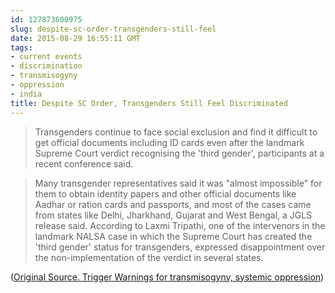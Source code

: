 ```yaml
---
id: 127873600975
slug: despite-sc-order-transgenders-still-feel
date: 2015-08-29 16:55:11 GMT
tags:
- current events
- discrimination
- transmisogyny
- oppression
- india
title: Despite SC Order, Transgenders Still Feel Discriminated
---
```

>Transgenders continue to face social exclusion and find it difficult to get official documents including ID cards even after the landmark Supreme Court verdict recognising the 'third gender', participants at a recent conference said.

>Many transgender representatives said it was "almost impossible" for them to obtain identity papers and other official documents like Aadhar or ration cards and passports, and most of the cases came from states like Delhi, Jharkhand, Gujarat and West Bengal, a JGLS release said. According to Laxmi Tripathi, one of the intervenors in the landmark NALSA case in which the Supreme Court has created the 'third gender' status for transgenders, expressed disappointment over the non-implementation of the verdict in several states.

([Original Source. Trigger Warnings for transmisogyny, systemic oppression][1])

[1]: https://web.archive.org/web/20150828201524/http://www.newindianexpress.com/nation/Despite-SC-Order-Transgenders-Still-Feel-Discriminated/2015/08/27/article2996478.ece